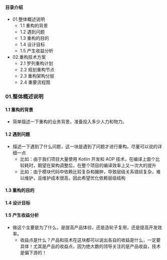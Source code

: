#### 目录介绍
- 01.整体概述说明
    - 1.1 重构的背景
    - 1.2 遇到问题
    - 1.3 重构的目的
    - 1.4 设计目标
    - 1.5 产生收益分析
- 02.重构技术方案
    - 2.1 罗列重构计划
    - 2.2 规划重构节点
    - 2.3 重构架构分层
    - 2.4 重要流程图





### 01.整体概述说明
#### 1.1 重构的背景
- 简单描述一下重构的业务背景，准备投入多少人力和物力。


#### 1.2 遇到问题
- 描述一下遇到了什么问题，这一块是遇到了问题才进行重构。尽量可以说的详细一点
    - 比如：由于我们项目大量使用 Kotlin 开发和 AOP 技术，在编译上面个比较耗时，期望在架构调整后，在整个项目的编译效率上又一次大的提升
    - 比如：由于模块代码中依赖比较复杂和臃肿，导致层级关系错综复杂，难以维护，且维护成本很高，因此希望优化依赖层级结构
    

#### 1.3 重构的目的


#### 1.4 设计目标


#### 1.5 产生收益分析
- 做这个主要是为了什么，是提高产品体验，还是造轮子复用，还是提高开发效率。
    - 收益点是什么？产品和技术在这块都可以说出各自的收益是什么，一定要具体！尤其是产品的收益点，因为绝大数的领导关注的是产品收益，技术是偏下游的！



